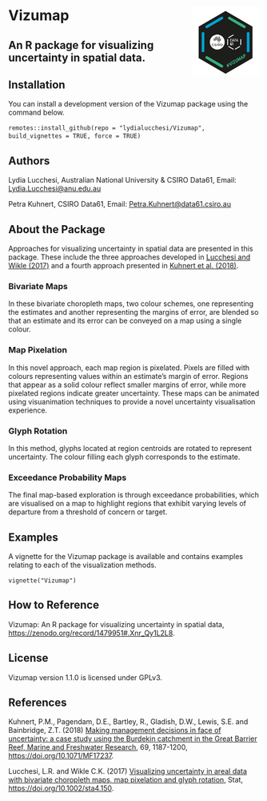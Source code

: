 
<!-- README.md is generated from README.Rmd. Please edit that file -->

# Vizumap <img src='man/figures/Vizumap_Hex.png' align="right" height="138.5" />

## An R package for visualizing uncertainty in spatial data.

## Installation

You can install a development version of the Vizumap package using the
command below.

    remotes::install_github(repo = "lydialucchesi/Vizumap", build_vignettes = TRUE, force = TRUE)

## Authors

Lydia Lucchesi, Australian National University & CSIRO Data61, Email:
<Lydia.Lucchesi@anu.edu.au>

Petra Kuhnert, CSIRO Data61, Email: <Petra.Kuhnert@data61.csiro.au>

## About the Package

Approaches for visualizing uncertainty in spatial data are presented in
this package. These include the three approaches developed in [Lucchesi
and Wikle
(2017)](http://faculty.missouri.edu/~wiklec/LucchesiWikle2017Stat) and a
fourth approach presented in [Kuhnert et
al. (2018)](https://publications.csiro.au/publications/#publication/PIcsiro:EP168206).

### Bivariate Maps

In these bivariate choropleth maps, two colour schemes, one representing
the estimates and another representing the margins of error, are blended
so that an estimate and its error can be conveyed on a map using a
single colour.

### Map Pixelation

In this novel approach, each map region is pixelated. Pixels are filled
with colours representing values within an estimate’s margin of error.
Regions that appear as a solid colour reflect smaller margins of error,
while more pixelated regions indicate greater uncertainty. These maps
can be animated using visuanimation techniques to provide a novel
uncertainty visualisation experience.

### Glyph Rotation

In this method, glyphs located at region centroids are rotated to
represent uncertainty. The colour filling each glyph corresponds to the
estimate.

### Exceedance Probability Maps

The final map-based exploration is through exceedance probabilities,
which are visualised on a map to highlight regions that exhibit varying
levels of departure from a threshold of concern or target.

## Examples

A vignette for the Vizumap package is available and contains examples
relating to each of the visualization methods.

    vignette("Vizumap")

## How to Reference

Vizumap: An R package for visualizing uncertainty in spatial data,
<https://zenodo.org/record/1479951#.Xnr_Qy1L2L8>.

## License

Vizumap version 1.1.0 is licensed under GPLv3.

## References

Kuhnert, P.M., Pagendam, D.E., Bartley, R., Gladish, D.W., Lewis, S.E.
and Bainbridge, Z.T. (2018) [Making management decisions in face of
uncertainty: a case study using the Burdekin catchment in the Great
Barrier Reef, Marine and Freshwater
Research](https://publications.csiro.au/publications/#publication/PIcsiro:EP168206),
69, 1187-1200, <https://doi.org/10.1071/MF17237>.

Lucchesi, L.R. and Wikle C.K. (2017) [Visualizing uncertainty in areal
data with bivariate choropleth maps, map pixelation and glyph
rotation](http://faculty.missouri.edu/~wiklec/LucchesiWikle2017Stat),
Stat, <https://doi.org/10.1002/sta4.150>.
